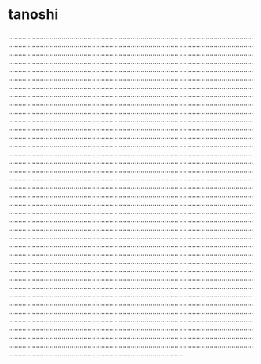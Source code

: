 # tanoshi

.................................................................................................................................................................................................................................................................................................................................................................................................................................................................................................................................................................................................................................................................................................................................................................................................................................................................................................................................................................................................................................................................................................................................................................................................................................................................................................................................................................................................................................................................................................................................................................................................................................................................................................................................................................................................................................................................................................................................................................................................................................................................................................................................................................................................................................................................................................................................................................................................................................................................................................................................................................................................................................................................................................................................................................................................................................................................................................................................................................................................................................................................................................................................................................................................................................................................................................................................................................................................................................................................................................................................................................................................................................................................................................................................................................................................................................................................................................................................................................................................................................................................................................................................................................................................................................................................................................................................................................................................................................................................................................................................................................................................................................................................................................................................................................................................................................................................................................................................................................................................